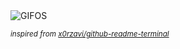 <div align="justify">
<picture>
    <source media="(prefers-color-scheme: dark)" srcset="https://i.ibb.co/tmpvS2B/output-gif.gif">
    <source media="(prefers-color-scheme: light)" srcset="https://i.ibb.co/tmpvS2B/output-gif.gif">
    <img alt="GIFOS" src="https://i.ibb.co/tmpvS2B/output-gif.gif">
</picture>

<sub><i>inspired from [x0rzavi/github-readme-terminal](https://github.com/x0rzavi/github-readme-terminal)</i></sub>

</div>

<!-- Image deletion URL: https://ibb.co/QbvTZH9/d4de4077bf610965da220144a270b35e -->